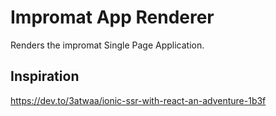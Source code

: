 # Impromat App Renderer

Renders the impromat Single Page Application.

## Inspiration

https://dev.to/3atwaa/ionic-ssr-with-react-an-adventure-1b3f

